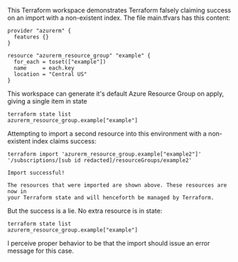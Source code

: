 This Terraform workspace demonstrates Terraform falsely claiming success on an import with a non-existent index. The file main.tfvars has this content:
```
provider "azurerm" {
  features {}
}

resource "azurerm_resource_group" "example" {
  for_each = toset(["example"])
  name     = each.key
  location = "Central US"
}
```
This workspace can generate it's default Azure Resource Group on apply, giving a single item in state
```
terraform state list
azurerm_resource_group.example["example"]
```
Attempting to import a second resource into this environment with a non-existent index claims success:
```
terraform import 'azurerm_resource_group.example["example2"]' '/subscriptions/[sub id redacted]/resourceGroups/example2'

Import successful!

The resources that were imported are shown above. These resources are now in
your Terraform state and will henceforth be managed by Terraform.
```
But the success is a lie. No extra resource is in state:
```
terraform state list
azurerm_resource_group.example["example"]
```
I perceive proper behavior to be that the import should issue an error message for this case.
